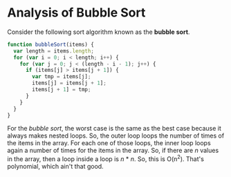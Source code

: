 # Analysis of Bubble Sort

Consider the following sort algorithm known as the **bubble sort**.

```javascript
function bubbleSort(items) {
  var length = items.length;
  for (var i = 0; i < length; i++) {
    for (var j = 0; j < (length - i - 1); j++) {
      if (items[j] > items[j + 1]) {
        var tmp = items[j];
        items[j] = items[j + 1];
        items[j + 1] = tmp;
      }
    }
  }
}
```


For the _bubble sort_, the worst case is the same as the best case because it
always makes nested loops. So, the outer loop loops the number of times of the
items in the array. For each one of those loops, the inner loop loops again a
number of times for the items in the array. So, if there are _n_ values in the
array, then a loop inside a loop is _n_ * _n_. So, this is O(n<sup>2</sup>).
That's polynomial, which ain't that good.
